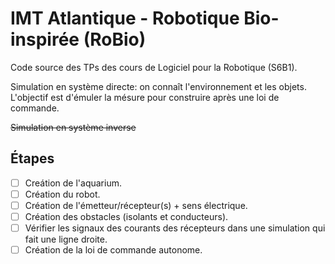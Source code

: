 # IMT Atlantique - Robotique Bio-inspirée (RoBio)
 
Code source des TPs des cours de Logiciel pour la Robotique (S6B1).

Simulation en système directe: on connaît l'environnement et les objets. L'objectif est d'émuler la mésure pour construire après une loi de commande. 

<strike>Simulation en système inverse</strike>
## Étapes

- [ ] Creátion de l'aquarium.
- [ ] Création du robot.
- [ ] Création de l'émetteur/récepteur(s) + sens électrique.
- [ ] Création des obstacles (isolants et conducteurs).
- [ ] Vérifier les signaux des courants des récepteurs dans une simulation qui fait une ligne droite.
- [ ] Création de la loi de commande autonome. 